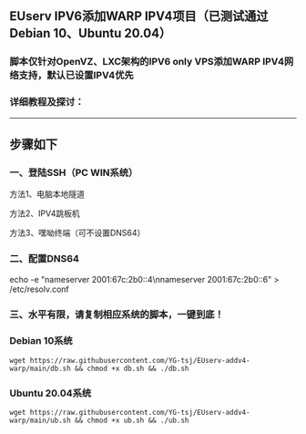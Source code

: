 ## EUserv IPV6添加WARP IPV4项目（已测试通过Debian 10、Ubuntu 20.04）

### 脚本仅针对OpenVZ、LXC架构的IPV6 only VPS添加WARP IPV4网络支持，默认已设置IPV4优先


### 详细教程及探讨：

------------------------------------------------------------------------------------
## 步骤如下

### 一、登陆SSH（PC WIN系统）

方法1、电脑本地隧道

方法2、IPV4跳板机

方法3、嘿呦终端（可不设置DNS64）


### 二、配置DNS64
echo -e "nameserver 2001:67c:2b0::4\nnameserver 2001:67c:2b0::6" > /etc/resolv.conf


### 三、水平有限，请复制相应系统的脚本，一键到底！



### Debian 10系统
```
wget https://raw.githubusercontent.com/YG-tsj/EUserv-addv4-warp/main/db.sh && chmod +x db.sh && ./db.sh
```

### Ubuntu 20.04系统
```
wget https://raw.githubusercontent.com/YG-tsj/EUserv-addv4-warp/main/ub.sh && chmod +x ub.sh && ./ub.sh
```
